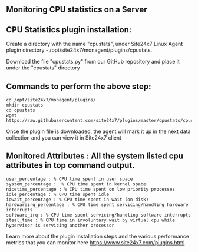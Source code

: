 ## Monitoring CPU statistics on a Server

## CPU Statistics plugin installation:
	
Create a directory with the name "cpustats", under Site24x7 Linux Agent plugin directory - /opt/site24x7/monagent/plugins/cpustats. 

Download the file "cpustats.py" from our GitHub repository and place it under the "cpustats" directory

## Commands to perform the above step:

	cd /opt/site24x7/monagent/plugins/
	mkdir cpustats
	cd cpustats
	wget https://raw.githubusercontent.com/site24x7/plugins/master/cpustats/cpustats.py

Once the plugin file is downloaded, the agent will mark it up in the next data collection and you can view it in Site24x7 client

## Monitored Attributes : All the system listed cpu attributes in top command output. 

	user_percentage : % CPU time spent in user space
	system_percentage :  % CPU time spent in kernel space
	nicetime_percentage : % CPU time spent on low priority processes
	idle_percentage : % CPU time spent idle
	iowait_percentage : % CPU time spent in wait (on disk)
	hardwareirq_percentage : % CPU time spent servicing/handling hardware interrupts
	software_irq : % CPU time spent servicing/handling software interrupts
	steal_time : % CPU time in involuntary wait by virtual cpu while hypervisor is servicing another processor

Learn more about the plugin installation steps and the various performance metrics that you can monitor here
https://www.site24x7.com/plugins.html
